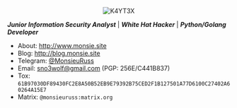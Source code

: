 <!-- ### MonsieuRuss -->
<!-- **「科学在一次一次的葬礼中不断进步」** -->

<p align="center">
   <img src="https://ae01.alicdn.com/kf/U35c289bfb1424bff89ccd0740e247ea2f.jpg" alt="K4YT3X"/>
</p>

***Junior Information Security Analyst*** | ***White Hat Hacker*** | ***Python/Golang Developer***

- About: http://www.monsie.site
- Blog: http://blog.monsie.site
- Telegram: [@MonsieuRuss](http://t.me/MonsieuRuss)
- Email: [sno3wolf@gmail.com](mailto:sno3wolf@gmail.com) (PGP: 256E/C441B837)
- Tox: `61B97030DF89430FC2E8A50B52EB9E79392B75CED2F1B127501A77D6100C27402A60264A15E7`
- Matrix: `@monsieuruss:matrix.org`
